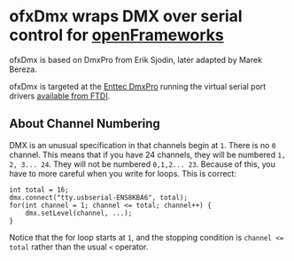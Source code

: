 # ofxDmx wraps DMX over serial control for [openFrameworks](http://openframeworks.cc/)

ofxDmx is based on DmxPro from Erik Sjodin, later adapted by Marek Bereza.

ofxDmx is targeted at the [Enttec DmxPro](http://www.enttec.com/index.php?main_menu=Products&prod=70304&show=description) running the virtual serial port drivers [available from FTDI](http://www.ftdichip.com/Drivers/VCP.htm).

## About Channel Numbering

DMX is an unusual specification in that channels begin at `1`. There is no `0` channel. This means that if you have 24 channels, they will be numbered `1, 2, 3... 24`. They will not be numbered `0,1,2... 23`. Because of this, you have to more careful when you write for loops. This is correct:

	int total = 16;
	dmx.connect("tty.usbserial-ENS8KBA6", total);
	for(int channel = 1; channel <= total; channel++) {
		dmx.setLevel(channel, ...);
	}

Notice that the for loop starts at `1`, and the stopping condition is `channel <= total` rather than the usual `<` operator.